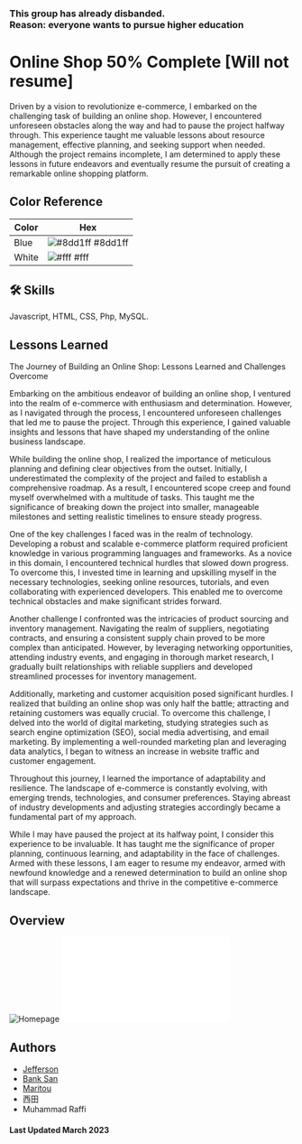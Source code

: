 ### This group has already disbanded. <br/> Reason: everyone wants to pursue higher education
# Online Shop 50% Complete [Will not resume]



Driven by a vision to revolutionize e-commerce, I embarked on the challenging task of building an online shop. However, I encountered unforeseen obstacles along the way and had to pause the project halfway through. This experience taught me valuable lessons about resource management, effective planning, and seeking support when needed. Although the project remains incomplete, I am determined to apply these lessons in future endeavors and eventually resume the pursuit of creating a remarkable online shopping platform.
## Color Reference

| Color             | Hex                                                                |
| ----------------- | ------------------------------------------------------------------ |
| Blue| ![#8dd1ff](https://via.placeholder.com/10/8dd1ff?text=+) #8dd1ff |
| White | ![#fff](https://via.placeholder.com/10/fff?text=+) #fff |


## 🛠 Skills
Javascript, HTML, CSS, Php, MySQL.


## Lessons Learned

The Journey of Building an Online Shop: Lessons Learned and Challenges Overcome

Embarking on the ambitious endeavor of building an online shop, I ventured into the realm of e-commerce with enthusiasm and determination. However, as I navigated through the process, I encountered unforeseen challenges that led me to pause the project. Through this experience, I gained valuable insights and lessons that have shaped my understanding of the online business landscape.

While building the online shop, I realized the importance of meticulous planning and defining clear objectives from the outset. Initially, I underestimated the complexity of the project and failed to establish a comprehensive roadmap. As a result, I encountered scope creep and found myself overwhelmed with a multitude of tasks. This taught me the significance of breaking down the project into smaller, manageable milestones and setting realistic timelines to ensure steady progress.

One of the key challenges I faced was in the realm of technology. Developing a robust and scalable e-commerce platform required proficient knowledge in various programming languages and frameworks. As a novice in this domain, I encountered technical hurdles that slowed down progress. To overcome this, I invested time in learning and upskilling myself in the necessary technologies, seeking online resources, tutorials, and even collaborating with experienced developers. This enabled me to overcome technical obstacles and make significant strides forward.

Another challenge I confronted was the intricacies of product sourcing and inventory management. Navigating the realm of suppliers, negotiating contracts, and ensuring a consistent supply chain proved to be more complex than anticipated. However, by leveraging networking opportunities, attending industry events, and engaging in thorough market research, I gradually built relationships with reliable suppliers and developed streamlined processes for inventory management.

Additionally, marketing and customer acquisition posed significant hurdles. I realized that building an online shop was only half the battle; attracting and retaining customers was equally crucial. To overcome this challenge, I delved into the world of digital marketing, studying strategies such as search engine optimization (SEO), social media advertising, and email marketing. By implementing a well-rounded marketing plan and leveraging data analytics, I began to witness an increase in website traffic and customer engagement.

Throughout this journey, I learned the importance of adaptability and resilience. The landscape of e-commerce is constantly evolving, with emerging trends, technologies, and consumer preferences. Staying abreast of industry developments and adjusting strategies accordingly became a fundamental part of my approach.

While I may have paused the project at its halfway point, I consider this experience to be invaluable. It has taught me the significance of proper planning, continuous learning, and adaptability in the face of challenges. Armed with these lessons, I am eager to resume my endeavor, armed with newfound knowledge and a renewed determination to build an online shop that will surpass expectations and thrive in the competitive e-commerce landscape.

## Overview

![Homepage](/../../../../jeffersonfed/Old-Project/tree/main/2023/50%25_Complete/assets/homepage.png)
![Homepage Overview](/../../../../jeffersonfed/Old-Project/tree/main/2023/50%25_Complete/assets/Ozon%20Shopping%20Site.pdf)

## Authors

- [Jefferson](https://github.com/jeffersonfed)
- [Bank San](https://www.instagram.com/bank_44san)
- [Maritou](https://www.instagram.com/asmith_malith/)
- 西田
- Muhammad Raffi

#### Last Updated March 2023
